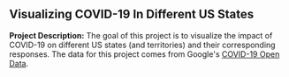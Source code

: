 ## Visualizing COVID-19 In Different US States

**Project Description:** The goal of this project is to visualize the impact of COVID-19 on different US states (and territories) and their corresponding responses. The data for this project comes from Google's <a href="https://health.google.com/covid-19/open-data/raw-data">COVID-19 Open Data</a>. 